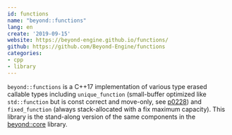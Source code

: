 ```yaml
---
id: functions
name: "beyond::functions"
lang: en
create: '2019-09-15'
website: https://beyond-engine.github.io/functions/
github: https://github.com/Beyond-Engine/functions
categories:
- cpp
- library
---
```


`beyond::functions` is a C++17 implementation of various type erased callable types
including `unique_function` (small-buffer optimized like `std::function` but is const correct and move-only, see [p0228](http://wg21.link/p0228))
and `fixed_function` (always stack-allocated with a fix maximum capacity).
This library is the stand-along version of the same components in the [beyond::core](https://github.com/Beyond-Engine/Core) library.
